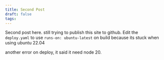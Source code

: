 ```yaml
---
title: Second Post
draft: false
tags:
---
```

Second post here. still trying to publish this site to github. Edit the `deploy.yaml` to use `runs-on: ubuntu-latest` on build because its stuck when using ubuntu 22.04

another error on deploy, it said it need node 20.